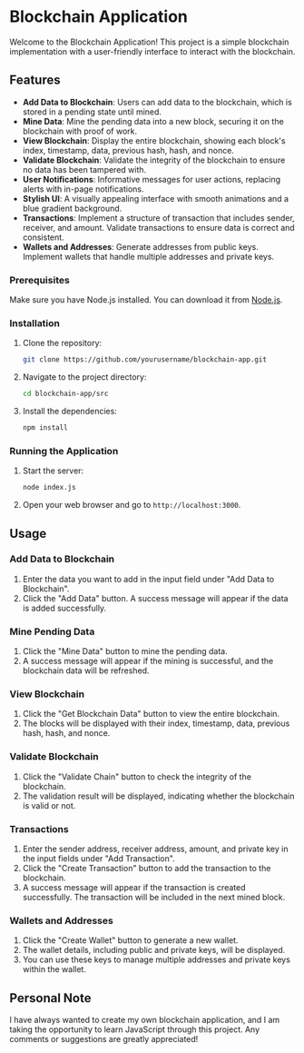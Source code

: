 # Blockchain Application

Welcome to the Blockchain Application! This project is a simple blockchain implementation with a user-friendly interface to interact with the blockchain.

## Features

- **Add Data to Blockchain**: Users can add data to the blockchain, which is stored in a pending state until mined.
- **Mine Data**: Mine the pending data into a new block, securing it on the blockchain with proof of work.
- **View Blockchain**: Display the entire blockchain, showing each block's index, timestamp, data, previous hash, hash, and nonce.
- **Validate Blockchain**: Validate the integrity of the blockchain to ensure no data has been tampered with.
- **User Notifications**: Informative messages for user actions, replacing alerts with in-page notifications.
- **Stylish UI**: A visually appealing interface with smooth animations and a blue gradient background.
- **Transactions**: Implement a structure of transaction that includes sender, receiver, and amount. Validate transactions to ensure data is correct and consistent.
- **Wallets and Addresses**: Generate addresses from public keys. Implement wallets that handle multiple addresses and private keys.

### Prerequisites

Make sure you have Node.js installed. You can download it from [Node.js](https://nodejs.org/).

### Installation

1. Clone the repository:

    ```sh
    git clone https://github.com/yourusername/blockchain-app.git
    ```

2. Navigate to the project directory:

    ```sh
    cd blockchain-app/src
    ```

3. Install the dependencies:

    ```sh
    npm install
    ```

### Running the Application

1. Start the server:

    ```sh
    node index.js
    ```

2. Open your web browser and go to `http://localhost:3000`.

## Usage

### Add Data to Blockchain

1. Enter the data you want to add in the input field under "Add Data to Blockchain".
2. Click the "Add Data" button. A success message will appear if the data is added successfully.

### Mine Pending Data

1. Click the "Mine Data" button to mine the pending data.
2. A success message will appear if the mining is successful, and the blockchain data will be refreshed.

### View Blockchain

1. Click the "Get Blockchain Data" button to view the entire blockchain.
2. The blocks will be displayed with their index, timestamp, data, previous hash, hash, and nonce.

### Validate Blockchain

1. Click the "Validate Chain" button to check the integrity of the blockchain.
2. The validation result will be displayed, indicating whether the blockchain is valid or not.

### Transactions

1. Enter the sender address, receiver address, amount, and private key in the input fields under "Add Transaction".
2. Click the "Create Transaction" button to add the transaction to the blockchain.
3. A success message will appear if the transaction is created successfully. The transaction will be included in the next mined block.

### Wallets and Addresses

1. Click the "Create Wallet" button to generate a new wallet.
2. The wallet details, including public and private keys, will be displayed.
3. You can use these keys to manage multiple addresses and private keys within the wallet.

## Personal Note

I have always wanted to create my own blockchain application, and I am taking the opportunity to learn JavaScript through this project. Any comments or suggestions are greatly appreciated!
